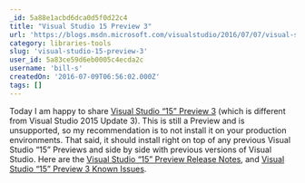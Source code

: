 ```yaml
---
_id: 5a88e1acbd6dca0d5f0d22c4
title: "Visual Studio 15 Preview 3"
url: 'https://blogs.msdn.microsoft.com/visualstudio/2016/07/07/visual-studio-15-preview-3/#'
category: libraries-tools
slug: 'visual-studio-15-preview-3'
user_id: 5a83ce59d6eb0005c4ecda2c
username: 'bill-s'
createdOn: '2016-07-09T06:56:02.000Z'
tags: []
---
```


Today I am happy to share <a href="https://go.microsoft.com/fwlink/?LinkId=746567">Visual Studio “15” Preview 3</a> (which is different from Visual Studio 2015 Update 3). This is still a Preview and is unsupported, so my recommendation is to not install it on your production environments. That said, it should install right on top of any previous Visual Studio “15” Previews and side by side with previous versions of Visual Studio. Here are the <a href="https://www.visualstudio.com/en-us/news/releasenotes/vs15-relnotes">Visual Studio “15” Preview Release Notes</a>, and <a href="https://msdn.microsoft.com/en-us/vs-knownissues/vs15-preview3">Visual Studio “15” Preview 3 Known Issues</a>.

